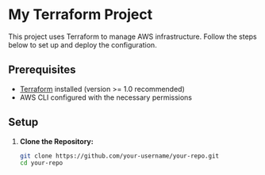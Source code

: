 # My Terraform Project

This project uses Terraform to manage AWS infrastructure. Follow the steps below to set up and deploy the configuration.

## Prerequisites

- [Terraform](https://www.terraform.io/downloads.html) installed (version >= 1.0 recommended)
- AWS CLI configured with the necessary permissions

## Setup

1. **Clone the Repository:**

   ```bash
   git clone https://github.com/your-username/your-repo.git
   cd your-repo
